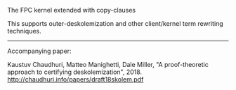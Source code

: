 The FPC kernel extended with copy-clauses

This supports outer-deskolemization and other client/kernel term
rewriting techniques.

----

Accompanying paper:

Kaustuv Chaudhuri, Matteo Manighetti, Dale Miller, "A proof-theoretic
approach to certifying deskolemization", 2018.
http://chaudhuri.info/papers/draft18skolem.pdf
